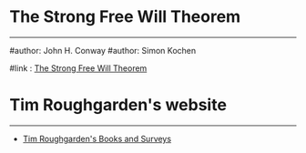 # The Strong Free Will Theorem
---

#author: John H. Conway
#author: Simon Kochen

#link : [The Strong Free Will Theorem](https://www.ams.org/notices/200902/rtx090200226p.pdf)

# Tim Roughgarden's website
---
- [Tim Roughgarden's Books and Surveys](https://timroughgarden.org/books.html)
